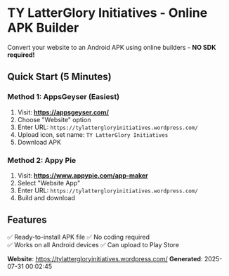 # TY LatterGlory Initiatives - Online APK Builder

Convert your website to an Android APK using online builders - **NO SDK required!**

## Quick Start (5 Minutes)

### Method 1: AppsGeyser (Easiest)
1. Visit: **https://appsgeyser.com/**
2. Choose "Website" option  
3. Enter URL: `https://tylattergloryinitiatives.wordpress.com/`
4. Upload icon, set name: `TY LatterGlory Initiatives`
5. Download APK

### Method 2: Appy Pie  
1. Visit: **https://www.appypie.com/app-maker**
2. Select "Website App"
3. Enter URL: `https://tylattergloryinitiatives.wordpress.com/`
4. Build and download

## Features
✅ Ready-to-install APK file
✅ No coding required  
✅ Works on all Android devices
✅ Can upload to Play Store

**Website**: https://tylattergloryinitiatives.wordpress.com/
**Generated**: 2025-07-31 00:02:45
